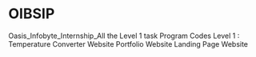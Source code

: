 # OIBSIP
Oasis_Infobyte_Internship_All the Level 1 task Program Codes 
Level 1 : Temperature Converter Website
          Portfolio Website
          Landing Page Website
